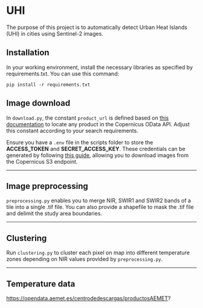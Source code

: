 # UHI

The purpose of this project is to automatically detect Urban Heat Islands (UHI) in cities using Sentinel-2 images.

## Installation

In your working environment, install the necessary libraries as specified by requirements.txt. You can use this command:

`pip install -r requirements.txt`

## Image download

In `download.py`, the constant `product_url` is defined based on [this documentation](https://documentation.dataspace.copernicus.eu/APIs/OData.html) to locate any product in the Copernicus OData API. Adjust this constant according to your search requirements.

Ensure you have a `.env` file in the scripts folder to store the **ACCESS_TOKEN** and **SECRET_ACCESS_KEY**. These credentials can be generated by following [this guide](https://documentation.dataspace.copernicus.eu/APIs/S3.html), allowing you to download images from the Copernicus S3 endpoint.

---

## Image preprocessing

`preprocessing.py` enables you to merge NIR, SWIR1 and SWIR2 bands of a tile into a single .tif file. You can also provide a shapefile to mask the .tif file and delimit the study area boundaries.

---

## Clustering
Run `clustering.py` to cluster each pixel on map into different temperature zones depending on NIR values provided by `preprocessing.py`.

---

## Temperature data

https://opendata.aemet.es/centrodedescargas/productosAEMET?